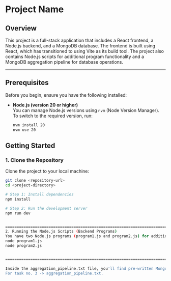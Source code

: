 # Project Name

## Overview

This project is a full-stack application that includes a React frontend, a Node.js backend, and a MongoDB database. The frontend is built using React, which has transitioned to using Vite as its build tool. The project also contains Node.js scripts for additional program functionality and a MongoDB aggregation pipeline for database operations.

---

## Prerequisites

Before you begin, ensure you have the following installed:

- **Node.js (version 20 or higher)**  
  You can manage Node.js versions using `nvm` (Node Version Manager). To switch to the required version, run:
  
  ```bash
  nvm install 20
  nvm use 20

## Getting Started

### 1. Clone the Repository

Clone the project to your local machine:

```bash
git clone <repository-url>
cd <project-directory>

# Step 1: Install dependencies
npm install

# Step 2: Run the development server
npm run dev


========================================================================
2. Running the Node.js Scripts (Backend Programs)
You have two Node.js programs (program1.js and program2.js) for additional functionality. To run these, use the following commands:
node program1.js
node program2.js


========================================================================

Inside the aggregation_pipeline.txt file, you'll find pre-written MongoDB aggregation pipelines. To run these queries:
For task no. 3 -> aggregation_pipeline.txt.